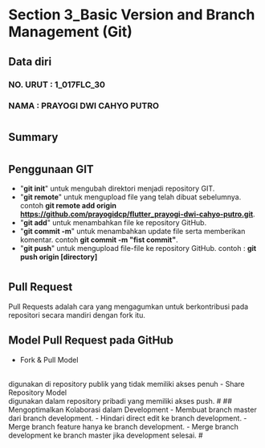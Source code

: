 # Section 3_Basic Version and Branch Management (Git)
## **Data diri**
### NO. URUT    : 1_017FLC_30 
### NAMA        : PRAYOGI DWI CAHYO PUTRO
#
## **Summary**
#

## Penggunaan GIT

- "**git init**" untuk mengubah direktori menjadi repository GIT.
- "**git remote**" untuk mengupload file yang telah dibuat sebelumnya. contoh **git remote add origin https://github.com/prayogidcp/flutter_prayogi-dwi-cahyo-putro.git**.
- "**git add**" untuk menambahkan file ke repository GitHub.
- "**git commit -m**" untuk menambahkan update file serta memberikan komentar. contoh **git commit -m "fist commit"**.
- "**git push**" untuk mengupload file-file ke repository GitHub. contoh : **git push origin [directory]**
#
## Pull Request
Pull Requests adalah cara yang mengagumkan untuk berkontribusi pada repositori secara mandiri dengan fork itu. 
## Model Pull Request pada GitHub
- Fork & Pull Model
<br>
digunakan di repository publik yang tidak memiliki akses penuh
- Share Repository Model
<br>
digunakan dalam repository pribadi yang memiliki akses push. 
#
## Mengoptimalkan Kolaborasi dalam Development
- Membuat branch master dari branch development.
- Hindari direct edit ke branch development.
- Merge branch feature hanya ke branch development.
- Merge branch development ke branch master jika development selesai. 
#
